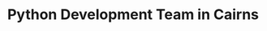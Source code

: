 ---
title: Python Development Team in Cairns
permalink: /landings/python-developer-cairns
technology: Python
location: Cairns
---